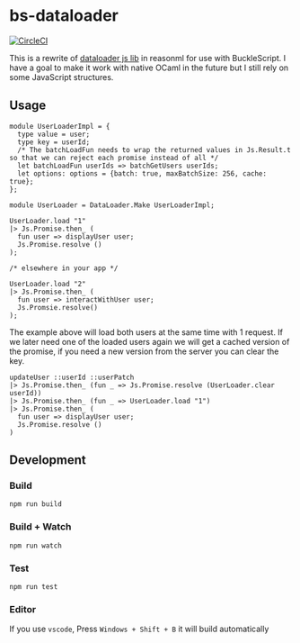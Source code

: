 # bs-dataloader

[![CircleCI](https://circleci.com/gh/ulrikstrid/bs-dataloader.svg?style=svg)](https://circleci.com/gh/ulrikstrid/bs-dataloader)

This is a rewrite of [dataloader js lib](https://github.com/facebook/dataloader) in reasonml for use with BuckleScript. I have a goal to make it work with native OCaml in the future but I still rely on some JavaScript structures.

## Usage

```re
module UserLoaderImpl = {
  type value = user;
  type key = userId;
  /* The batchLoadFun needs to wrap the returned values in Js.Result.t so that we can reject each promise instead of all */
  let batchLoadFun userIds => batchGetUsers userIds;
  let options: options = {batch: true, maxBatchSize: 256, cache: true};
};

module UserLoader = DataLoader.Make UserLoaderImpl;

UserLoader.load "1"
|> Js.Promise.then_ (
  fun user => displayUser user;
  Js.Promise.resolve ()
);

/* elsewhere in your app */

UserLoader.load "2"
|> Js.Promise.then_ (
  fun user => interactWithUser user;
  Js.Promsie.resolve()
);
```

The example above will load both users at the same time with 1 request.
If we later need one of the loaded users again we will get a cached version of the promise, if you need a new version from the server you can clear the key.

```re
updateUser ::userId ::userPatch
|> Js.Promise.then_ (fun _ => Js.Promise.resolve (UserLoader.clear userId))
|> Js.Promise.then_ (fun _ => UserLoader.load "1")
|> Js.Promise.then_ (
  fun user => displayUser user;
  Js.Promise.resolve ()
)
```

## Development

### Build
```
npm run build
```

### Build + Watch

```
npm run watch
```

### Test

```
npm run test
```

### Editor
If you use `vscode`, Press `Windows + Shift + B` it will build automatically
